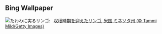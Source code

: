## Bing Wallpaper
![](https://www.bing.com/th?id=OHR.AppleHarvest_JA-JP0862857490_UHD.jpg&w=1000)たわわに実るリンゴ:&nbsp;&ensp;[収穫時期を迎えたリンゴ, 米国 ミネソタ州 (© Tammi Mild/Getty Images)](https://www.bing.com/th?id=OHR.AppleHarvest_JA-JP0862857490_UHD.jpg)
<br><br/>
